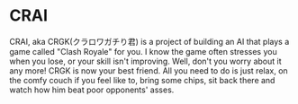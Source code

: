 # CRAI
CRAI, aka CRGK(クラロワガチり君) is a project of building an AI that plays a game called "Clash Royale" for you.
I know the game often stresses you when you lose, or your skill isn't improving. Well, don't you worry about it any more! CRGK is now
your best friend. All you need to do is just relax, on the comfy couch if you feel like to, bring some chips, sit back there and watch how
him beat poor opponents' asses.
